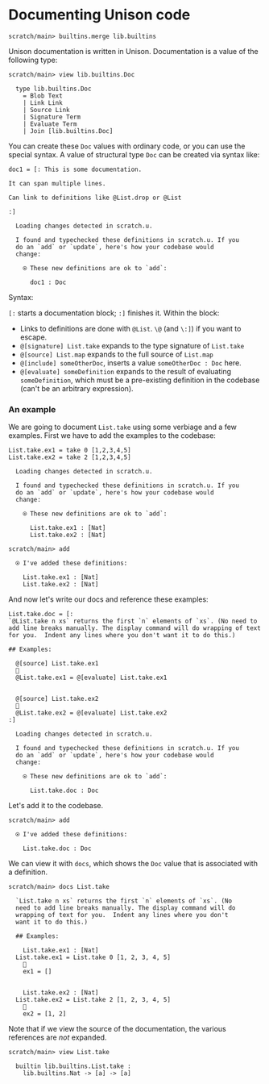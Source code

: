 # Documenting Unison code

``` ucm :hide
scratch/main> builtins.merge lib.builtins
```

Unison documentation is written in Unison. Documentation is a value of the following type:

``` ucm
scratch/main> view lib.builtins.Doc

  type lib.builtins.Doc
    = Blob Text
    | Link Link
    | Source Link
    | Signature Term
    | Evaluate Term
    | Join [lib.builtins.Doc]
```

You can create these `Doc` values with ordinary code, or you can use the special syntax. A value of structural type `Doc` can be created via syntax like:

``` unison
doc1 = [: This is some documentation.

It can span multiple lines.

Can link to definitions like @List.drop or @List

:]
```

``` ucm :added-by-ucm
  Loading changes detected in scratch.u.

  I found and typechecked these definitions in scratch.u. If you
  do an `add` or `update`, here's how your codebase would
  change:

    ⍟ These new definitions are ok to `add`:
    
      doc1 : Doc
```

Syntax:

`[:` starts a documentation block; `:]` finishes it. Within the block:

  - Links to definitions are done with `@List`. `\@` (and `\:]`) if you want to escape.
  - `@[signature] List.take` expands to the type signature of `List.take`
  - `@[source] List.map` expands to the full source of `List.map`
  - `@[include] someOtherDoc`, inserts a value `someOtherDoc : Doc` here.
  - `@[evaluate] someDefinition` expands to the result of evaluating `someDefinition`, which must be a pre-existing definition in the codebase (can't be an arbitrary expression).

### An example

We are going to document `List.take` using some verbiage and a few examples. First we have to add the examples to the codebase:

``` unison
List.take.ex1 = take 0 [1,2,3,4,5]
List.take.ex2 = take 2 [1,2,3,4,5]
```

``` ucm :added-by-ucm
  Loading changes detected in scratch.u.

  I found and typechecked these definitions in scratch.u. If you
  do an `add` or `update`, here's how your codebase would
  change:

    ⍟ These new definitions are ok to `add`:
    
      List.take.ex1 : [Nat]
      List.take.ex2 : [Nat]
```

``` ucm
scratch/main> add

  ⍟ I've added these definitions:

    List.take.ex1 : [Nat]
    List.take.ex2 : [Nat]
```

And now let's write our docs and reference these examples:

``` unison
List.take.doc = [:
`@List.take n xs` returns the first `n` elements of `xs`. (No need to add line breaks manually. The display command will do wrapping of text for you.  Indent any lines where you don't want it to do this.)

## Examples:

  @[source] List.take.ex1
  🔽
  @List.take.ex1 = @[evaluate] List.take.ex1


  @[source] List.take.ex2
  🔽
  @List.take.ex2 = @[evaluate] List.take.ex2
:]
```

``` ucm :added-by-ucm
  Loading changes detected in scratch.u.

  I found and typechecked these definitions in scratch.u. If you
  do an `add` or `update`, here's how your codebase would
  change:

    ⍟ These new definitions are ok to `add`:
    
      List.take.doc : Doc
```

Let's add it to the codebase.

``` ucm
scratch/main> add

  ⍟ I've added these definitions:

    List.take.doc : Doc
```

We can view it with `docs`, which shows the `Doc` value that is associated with a definition.

``` ucm
scratch/main> docs List.take

  `List.take n xs` returns the first `n` elements of `xs`. (No 
  need to add line breaks manually. The display command will do 
  wrapping of text for you.  Indent any lines where you don't 
  want it to do this.)

  ## Examples:

    List.take.ex1 : [Nat]
  List.take.ex1 = List.take 0 [1, 2, 3, 4, 5]
    🔽
    ex1 = []


    List.take.ex2 : [Nat]
  List.take.ex2 = List.take 2 [1, 2, 3, 4, 5]
    🔽
    ex2 = [1, 2]
```

Note that if we view the source of the documentation, the various references are *not* expanded.

``` ucm
scratch/main> view List.take

  builtin lib.builtins.List.take :
    lib.builtins.Nat -> [a] -> [a]
```
